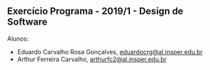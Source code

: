 Exercício Programa - 2019/1 - Design de Software
------------------------------------------------

Alunos: 
- Eduardo Carvalho Rosa Gonçalves, eduardocrg@al.insper.edu.br
- Arthur Ferreira Carvalho, arthurfc2@al.insper.edu.br